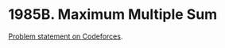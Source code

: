 # 1985B. Maximum Multiple Sum

[Problem statement on Codeforces](https://codeforces.com/problemset/problem/1985/B?locale=en).